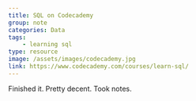 ```yaml
---
title: SQL on Codecademy
group: note
categories: Data
tags:
    - learning sql
type: resource
image: /assets/images/codecademy.jpg
link: https://www.codecademy.com/courses/learn-sql/
---
```

Finished it. Pretty decent. Took notes.
